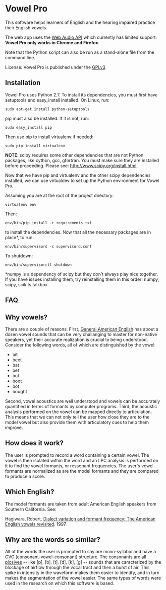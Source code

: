 Vowel Pro
=========

This software helps learners of English and the hearing impaired practice their English vowels.

The web app uses the [Web Audio API](https://developer.mozilla.org/en-US/docs/Web/API/Web_Audio_API) which currently has limited support. **Vowel Pro only works in Chrome and Firefox.**

Note that the Python script can also be run as a stand-alone file from the command line.

License: Vowel Pro is published under the [GPLv3](http://www.gnu.org/copyleft/gpl.html).


Installation
------------

Vowel Pro uses Python 2.7. To install its dependencies, you must first have setuptools and easy_install installed. On Linux, run:

```
sudo apt-get install python-setuptools
```

pip must also be installed. If it is not, run:

```
sudo easy_install pip
```

Then use pip to install virtualenv if needed:

```
sudo pip install virtualenv
```

**NOTE**: scipy requires some other dependencies that are not Python packages, like cython, gcc, gfortran. You must make sure they are installed before proceeding. Please see: http://www.scipy.org/install.html.

Now that we have pip and virtualenv and the other scipy dependencies installed, we can use virtualdev to set up the Python environment for Vowel Pro.

Assuming you are at the root of the project directory:

```
virtualenv env
```

Then:

```
env/bin/pip install -r requirements.txt
```

to install the dependencies. Now that all the necessary packages are in place*, to run:

```
env/bin/supervisord -c supervisord.conf
```

To shutdown:

```
env/bin/supervisorctl shutdown
```

*numpy is a dependency of scipy but they don't always play nice together. If you have issues installing them, try reinstalling them in this order: numpy, scipy, scikits.talkbox.


FAQ
---

Why vowels?
-----------

There are a couple of reasons. First, [General American English](http://en.wikipedia.org/wiki/General_American) has about a dozen vowel sounds that can be very challanging to master for non-native speakers, yet their accurate realization is crucial to being understood. Consider the following words, all of which are distinguished by the vowel:

* bit
* beet
* bat
* bet
* but
* boot
* bot
* bought

Second, vowel acoustics are well understood and vowels can be accurately quantified in terms of formants by computer programs. Third, the acoustic analysis performed on the vowel can be mapped directly to articulation. This means that we can not only tell the user how close they are to the model vowel but also provide them with articulatory cues to help them improve.

How does it work?
-----------------

The user is prompted to record a word containing a certain vowel. The vowel is then isolated within the word and an LPC analysis is performed on it to find the vowel formants, or ressonant frequencies. The user's vowel formants are normalized as are the model formants and they are compared to produce a score.

Which English?
--------------

The model formants are taken from adult American English speakers from Southern California. See: 

Hagiwara, Robert. [Dialect variation and formant frequency: The American English vowels revisited](http://scitation.aip.org/content/asa/journal/jasa/102/1/10.1121/1.419712). 1997.

Why are the words so similar?
-----------------------------

All of the words the user is prompted to say are mono-syllabic and have a CVC (consonant-vowel-consonant) structure. The consonants are all [plosives](http://en.wikipedia.org/wiki/Stop_consonant) -- like [p], [b], [t], [d], [k], [g] -- sounds that are caracterized by the blockage of airflow through the vocal tract and then a burst of air. This spike in intensity in the waveform makes them easier to identify, and in turn makes the segmentation of the vowel easier. The same types of words were used in the research on which this software is based.
